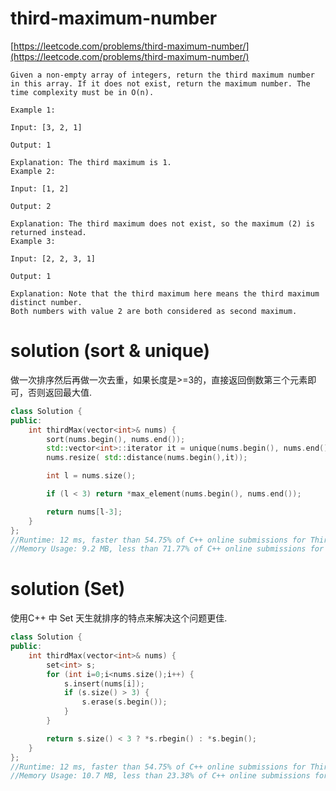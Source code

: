 # third-maximum-number

[https://leetcode.com/problems/third-maximum-number/](https://leetcode.com/problems/third-maximum-number/)

```
Given a non-empty array of integers, return the third maximum number in this array. If it does not exist, return the maximum number. The time complexity must be in O(n).

Example 1:

Input: [3, 2, 1]

Output: 1

Explanation: The third maximum is 1.
Example 2:

Input: [1, 2]

Output: 2

Explanation: The third maximum does not exist, so the maximum (2) is returned instead.
Example 3:

Input: [2, 2, 3, 1]

Output: 1

Explanation: Note that the third maximum here means the third maximum distinct number.
Both numbers with value 2 are both considered as second maximum.
```

# solution (sort & unique)

做一次排序然后再做一次去重，如果长度是>=3的，直接返回倒数第三个元素即可，否则返回最大值.

```c++
class Solution {
public:
    int thirdMax(vector<int>& nums) {
        sort(nums.begin(), nums.end());
        std::vector<int>::iterator it = unique(nums.begin(), nums.end());
        nums.resize( std::distance(nums.begin(),it));

        int l = nums.size();

        if (l < 3) return *max_element(nums.begin(), nums.end());

        return nums[l-3];
    }
};
//Runtime: 12 ms, faster than 54.75% of C++ online submissions for Third Maximum Number.
//Memory Usage: 9.2 MB, less than 71.77% of C++ online submissions for Third Maximum Number.
```


# solution (Set)

使用C++ 中 Set 天生就排序的特点来解决这个问题更佳.

```c++
class Solution {
public:
    int thirdMax(vector<int>& nums) {
        set<int> s;
        for (int i=0;i<nums.size();i++) {
            s.insert(nums[i]);
            if (s.size() > 3) {
                s.erase(s.begin());
            }
        }

        return s.size() < 3 ? *s.rbegin() : *s.begin();
    }
};
//Runtime: 12 ms, faster than 54.75% of C++ online submissions for Third Maximum Number.
//Memory Usage: 10.7 MB, less than 23.38% of C++ online submissions for Third Maximum Number.
```
